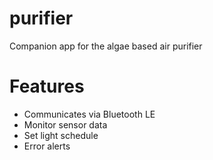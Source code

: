 # purifier

Companion app for the algae based air purifier

# Features

- Communicates via Bluetooth LE
- Monitor sensor data
- Set light schedule
- Error alerts
